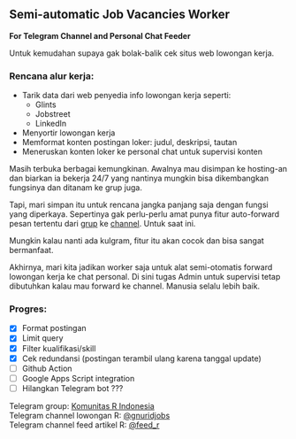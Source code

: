 ## Semi-automatic Job Vacancies Worker

**For Telegram Channel and Personal Chat Feeder**

Untuk kemudahan supaya gak bolak-balik cek situs web lowongan kerja.

### Rencana alur kerja:

-   Tarik data dari web penyedia info lowongan kerja seperti:
    -   Glints
    -   Jobstreet
    -   LinkedIn
-   Menyortir lowongan kerja
-   Memformat konten postingan loker: judul, deskripsi, tautan
-   Meneruskan konten loker ke personal chat untuk supervisi konten

Masih terbuka berbagai kemungkinan. Awalnya mau disimpan ke hosting-an dan biarkan ia bekerja 24/7 yang nantinya mungkin bisa dikembangkan fungsinya dan ditanam ke grup juga.

Tapi, mari simpan itu untuk rencana jangka panjang saja dengan fungsi yang diperkaya. Sepertinya gak perlu-perlu amat punya fitur auto-forward pesan tertentu dari [grup](https://t.me/gnurindonesia/) ke [channel](https://t.me/gnuridjobs/). Untuk saat ini.

Mungkin kalau nanti ada kulgram, fitur itu akan cocok dan bisa sangat bermanfaat.

Akhirnya, mari kita jadikan worker saja untuk alat semi-otomatis forward lowongan kerja ke chat personal. Di sini tugas Admin untuk supervisi tetap dibutuhkan kalau mau forward ke channel. Manusia selalu lebih baik.

### Progres:

-   [x] Format postingan
-   [x] Limit query
-   [x] Filter kualifikasi/skill
-   [x] Cek redundansi (postingan terambil ulang karena tanggal update)
-   [ ] Github Action
-   [ ] Google Apps Script integration
-   [ ] Hilangkan Telegram bot ???

Telegram group: [Komunitas R Indonesia](https://t.me/GNURIndonesia)  
Telegram channel lowongan R: [\@gnuridjobs](https://t.me/gnuridjobs)   
Telegram channel feed artikel R: [\@feed_r](https://t.me/feed_r)
